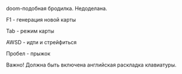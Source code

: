 doom-подобная бродилка.  Недоделана.

F1 - генерация новой карты

Tab - режим карты

AWSD - идти и стрейфиться

Пробел - прыжок

Важно! Должна быть включена английская раскладка клавиатуры.
